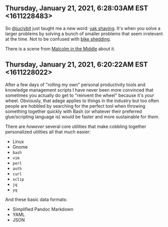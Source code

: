 ## Thursday, January 21, 2021, 6:28:03AM EST <1611228483>

So [\@juciybit](https://twitch.tv/juciybit) just taught me a new word:
[yak shaving](https://duck.com/lite?kd=-1&kp=-1&q=yak+shaving). It's when you solve a larger problems by solving a
bunch of smaller problems that seem irrelevant at the time. Not to be
confused with [bike shedding](https://duck.com/lite?kd=-1&kp=-1&q=bike+shedding).

There is a scene from [Malcolm in the
Middle](https://www.youtube.com/watch?v=AbSehcT19u0) about it.

## Thursday, January 21, 2021, 6:20:22AM EST <1611228022>

After a few days of "rolling my own" personal productivity tools and
knowledge management scripts I have never been more convinced that
sometimes you actually do get to "reinvent the wheel" because it's
*your* wheel. Obviously, that adage applies to things in the industry
but too often people are hobbled by searching for the perfect tool when
throwing something together quickly with Bash (or whatever their
preferred glue/scripting language is) would be faster and more
sustainable for *them*.

There are *however* several core utilities that make cobbling together
personalized utilities all that much easier:

* Linux 
* Gnome
* `bash`
* `vim`
* `perl`
* `auth`
* `curl`
* `xclip` 
* `jq`
* `yq` 

And these basic data formats:

* Simplified Pandoc Markdown
* YAML
* JSON

